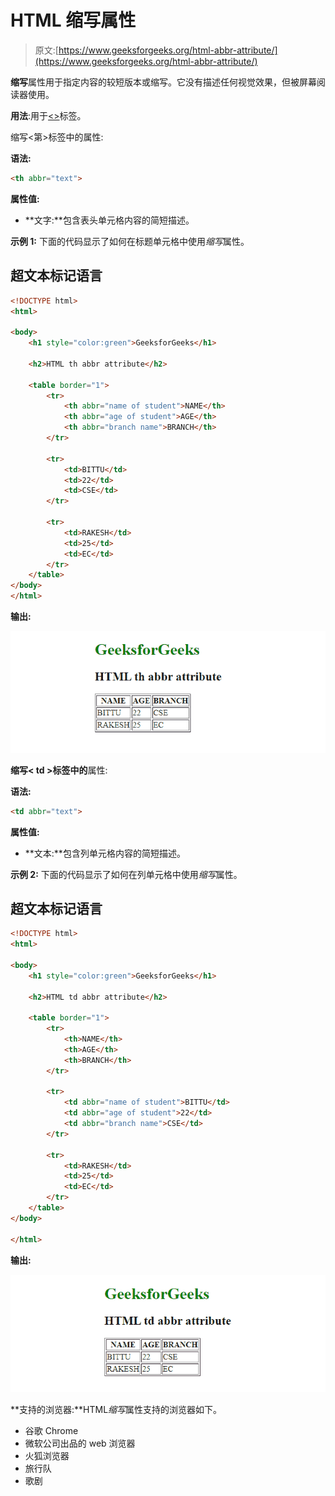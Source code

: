 # HTML 缩写属性

> 原文:[https://www.geeksforgeeks.org/html-abbr-attribute/](https://www.geeksforgeeks.org/html-abbr-attribute/)

**缩写**属性用于指定内容的较短版本或缩写。它没有描述任何视觉效果，但被屏幕阅读器使用。

**用法**:用于[<>](https://www.geeksforgeeks.org/html-th-tag/)[<TD>](https://www.geeksforgeeks.org/html-td-tag/)标签。

缩写<第>标签中的属性:

**语法:**

```html
<th abbr="text">
```

**属性值:**

*   **文字:**包含表头单元格内容的简短描述。

**示例 1:** 下面的代码显示了如何在标题单元格中使用*缩写*属性。

## 超文本标记语言

```html
<!DOCTYPE html>
<html>

<body>
    <h1 style="color:green">GeeksforGeeks</h1>

    <h2>HTML th abbr attribute</h2>

    <table border="1">
        <tr>
            <th abbr="name of student">NAME</th>
            <th abbr="age of student">AGE</th>
            <th abbr="branch name">BRANCH</th>
        </tr>

        <tr>
            <td>BITTU</td>
            <td>22</td>
            <td>CSE</td>
        </tr>

        <tr>
            <td>RAKESH</td>
            <td>25</td>
            <td>EC</td>
        </tr>
    </table>
</body>
</html>
```

**输出:**

![](img/bb5548266eda6a47e1ef5adbd25257b8.png)

**缩写< td >标签中的**属性:

**语法:**

```html
<td abbr="text">
```

**属性值:**

*   **文本:**包含列单元格内容的简短描述。

**示例 2:** 下面的代码显示了如何在列单元格中使用*缩写*属性。

## 超文本标记语言

```html
<!DOCTYPE html>
<html>

<body>
    <h1 style="color:green">GeeksforGeeks</h1>

    <h2>HTML td abbr attribute</h2>

    <table border="1">
        <tr>
            <th>NAME</th>
            <th>AGE</th>
            <th>BRANCH</th>
        </tr>

        <tr>
            <td abbr="name of student">BITTU</td>
            <td abbr="age of student">22</td>
            <td abbr="branch name">CSE</td>
        </tr>

        <tr>
            <td>RAKESH</td>
            <td>25</td>
            <td>EC</td>
        </tr>
    </table>
</body>

</html>
```

**输出:**

![](img/fca74644298b1c8b1c79cfca0513cf67.png)

**支持的浏览器:**HTML*缩写*属性支持的浏览器如下。

*   谷歌 Chrome
*   微软公司出品的 web 浏览器
*   火狐浏览器
*   旅行队
*   歌剧